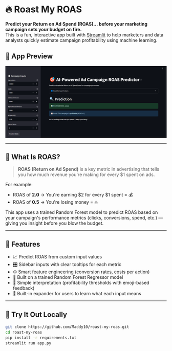 # 🔥 Roast My ROAS

**Predict your Return on Ad Spend (ROAS)... before your marketing campaign sets your budget on fire.**  
This is a fun, interactive app built with [Streamlit](https://streamlit.io) to help marketers and data analysts quickly estimate campaign profitability using machine learning.


## 📸 App Preview

![ROAS App Screenshot](FaceIt.png)

---

## 🤔 What Is ROAS?

> **ROAS (Return on Ad Spend)** is a key metric in advertising that tells you how much revenue you're making for every $1 spent on ads.

For example:
- ROAS of **2.0** → You're earning $2 for every $1 spent = 💰
- ROAS of **0.5** → You're losing money = 🔥

This app uses a trained Random Forest model to predict ROAS based on your campaign's performance metrics (clicks, conversions, spend, etc.) — giving you insight before you blow the budget.

---

## 🚀 Features

- 📈 Predict ROAS from custom input values
- 🎛️ Sidebar inputs with clear tooltips for each metric
- ⚙️ Smart feature engineering (conversion rates, costs per action)
- 🤖 Built on a trained Random Forest Regressor model
- 🧠 Simple interpretation (profitability thresholds with emoji-based feedback)
- 🧾 Built-in expander for users to learn what each input means

---

## 🧪 Try It Out Locally

```bash
git clone https://github.com/Maddy10/roast-my-roas.git
cd roast-my-roas
pip install -r requirements.txt
streamlit run app.py
